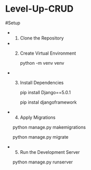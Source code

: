 # Level-Up-CRUD

 #Setup
  - 1. Clone the Repository
  - 2. Create Virtual Environment 
        
        python -m venv venv

  - 3. Install Dependencies
        
        pip install Django==5.0.1

        pip instal djangoframework

  - 4. Apply Migrations
      
      python manage.py makemigrations

      python manage.py migrate

  - 5. Run the Development Server

      python manage.py runserver

